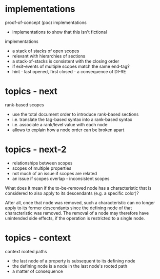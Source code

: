 
# implementations

proof-of-concept (poc) implementations
- implementations to show that this isn't fictional

implementations
- a stack of stacks of open scopes
- relevant with hierarchies of sections
- a stack-of-stacks is consistent with the closing order
- if exit-events of multiple scopes match the same end-tag?
- hint - last opened, first closed - a consequence of DI-RE

# topics - next

rank-based scopes
- use the total document order to introduce rank-based sections
- i.e. translate the tag-based syntax into a rank-based syntax
- i.e. associate a rank/level value with each node
- allows to explain how a node order can be broken apart

# topics - next-2

- relationships between scopes
- scopes of multiple properties
- not much of an issue if scopes are related
- an issue if scopes overlap - inconsistent scopes

What does it mean if the to-be-removed node has a characteristic that is
considered to also apply to its descendants (e.g. a specific color)?

After all, once that node was removed, such a characteristic can no longer
apply to its former descendants since the defining node of that characteristic
was removed. The removal of a node may therefore have unintended side effects,
if the operation is restricted to a single node.

# topics - context

context rooted paths
- the last node of a property is subsequent to its defining node
- the defining node is a node in the last node's rooted path
- a matter of consequence
